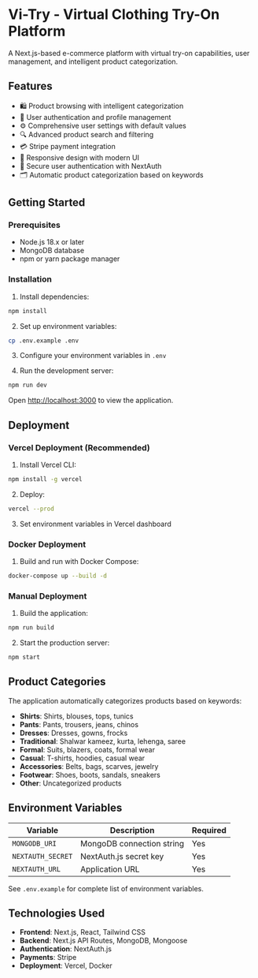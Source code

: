 # Vi-Try - Virtual Clothing Try-On Platform

A Next.js-based e-commerce platform with virtual try-on capabilities, user management, and intelligent product categorization.

## Features

- 🛍️ Product browsing with intelligent categorization
- 👤 User authentication and profile management
- ⚙️ Comprehensive user settings with default values
- 🔍 Advanced product search and filtering
- 💳 Stripe payment integration
- 📱 Responsive design with modern UI
- 🔐 Secure user authentication with NextAuth
- 🗂️ Automatic product categorization based on keywords

## Getting Started

### Prerequisites
- Node.js 18.x or later
- MongoDB database
- npm or yarn package manager

### Installation

1. Install dependencies:
```bash
npm install
```

2. Set up environment variables:
```bash
cp .env.example .env
```

3. Configure your environment variables in `.env`

4. Run the development server:
```bash
npm run dev
```

Open [http://localhost:3000](http://localhost:3000) to view the application.

## Deployment

### Vercel Deployment (Recommended)

1. Install Vercel CLI:
```bash
npm install -g vercel
```

2. Deploy:
```bash
vercel --prod
```

3. Set environment variables in Vercel dashboard

### Docker Deployment

1. Build and run with Docker Compose:
```bash
docker-compose up --build -d
```

### Manual Deployment

1. Build the application:
```bash
npm run build
```

2. Start the production server:
```bash
npm start
```

## Product Categories

The application automatically categorizes products based on keywords:

- **Shirts**: Shirts, blouses, tops, tunics
- **Pants**: Pants, trousers, jeans, chinos
- **Dresses**: Dresses, gowns, frocks
- **Traditional**: Shalwar kameez, kurta, lehenga, saree
- **Formal**: Suits, blazers, coats, formal wear
- **Casual**: T-shirts, hoodies, casual wear
- **Accessories**: Belts, bags, scarves, jewelry
- **Footwear**: Shoes, boots, sandals, sneakers
- **Other**: Uncategorized products

## Environment Variables

| Variable | Description | Required |
|----------|-------------|----------|
| `MONGODB_URI` | MongoDB connection string | Yes |
| `NEXTAUTH_SECRET` | NextAuth.js secret key | Yes |
| `NEXTAUTH_URL` | Application URL | Yes |

See `.env.example` for complete list of environment variables.

## Technologies Used

- **Frontend**: Next.js, React, Tailwind CSS
- **Backend**: Next.js API Routes, MongoDB, Mongoose
- **Authentication**: NextAuth.js
- **Payments**: Stripe
- **Deployment**: Vercel, Docker
